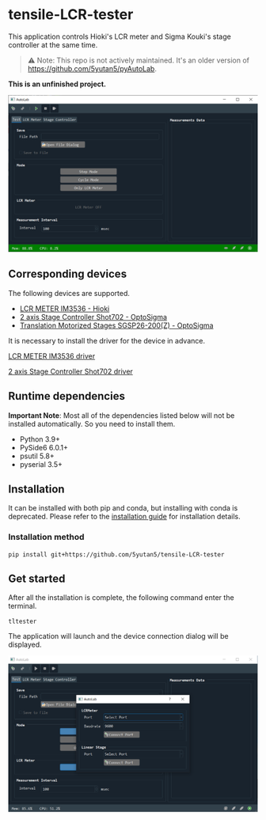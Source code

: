 # tensile-LCR-tester
This application controls Hioki's LCR meter and Sigma Kouki's stage controller at the same time.

>⚠️ Note: This repo is not actively maintained. It's an older version of https://github.com/5yutan5/pyAutoLab.

**This is an unfinished project.**

![Main Application Window](image/Main_application_window.png)

## Corresponding devices

The following devices are supported.

- [LCR METER IM3536 - Hioki](https://www.hioki.com/en/products/detail/?product_key=5824)
- [2 axis Stage Controller Shot702 - OptoSigma](https://www.global-optosigma.com/en_jp/Catalogs/gno/?from=page&pnoname=SHOT-702&ccode=W9045&dcode=&gnoname=SHOT-702)
- [Translation Motorized Stages SGSP26-200(Z) - OptoSigma](https://www.global-optosigma.com/en_jp/Catalogs/gno/?from=page&pnoname=SGSP26-%28Z%29&ccode=W9016&dcode=&gnoname=SGSP26-200%28Z%29)

It is necessary to install the driver for the device in advance.

[LCR METER IM3536 driver](https://www.hioki.com/en/support/versionup/detail/?downloadid=380)

[2 axis Stage Controller Shot702 driver](https://www.global-optosigma.com/en_jp/software/sample_en.html)

## Runtime dependencies

**Important Note**: Most all of the dependencies listed below will not be installed automatically. So you need to install them.

- Python 3.9+
- PySide6 6.0.1+
- psutil 5.8+
- pyserial 3.5+

## Installation

It can be installed with both pip and conda, but installing with conda is deprecated.
Please refer to the [installation guide](https://github.com/5yutan5/tensile-LCR-tester/blob/main/INSTALLATION_GUIDE.md) for installation details.

### Installation method

```
pip install git+https://github.com/5yutan5/tensile-LCR-tester
```

## Get started

After all the installation is complete, the following command enter the terminal.

```
tltester
```

The application will launch and the device connection dialog will be displayed.

![Application start window](image/Application_start_window.png)
